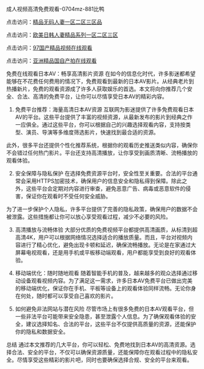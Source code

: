
成人视频高清免费观看-0704mz-881比鸭


点击访问：<a href="https://vassv.pages.dev/">精品无码人妻一区二区三区品</a>

点击访问：<a href="https://bsdf-5f5.pages.dev/">欧美日韩人妻精品系列一区二区三区</a>

点击访问：<a href="https://tfda.pages.dev/">97国产精品视频在线观看</a>

点击访问：<a href="https://rtj-3zo.pages.dev/">亚洲精品国自产拍在线观看</a>



免费在线观看日本AV：畅享高清影片资源
在如今的信息化时代，许多影迷都希望能够在不花费任何费用的情况下，免费观看到最新的日本AV影片。从经典老片到热播新片，免费的观看资源成了许多人获取娱乐的首选。本文将向你推荐几个安全、合法、高清的免费平台，让你可以尽情享受日本AV的精彩内容。

1. 免费平台推荐：海量高清日本AV资源
互联网为影迷提供了许多免费观看日本AV的平台。这些平台提供了丰富的视频资源，从最新发布的影片到经典之作一应俱全。通过这些平台，你可以根据自己的兴趣选择观看内容，支持按类型、演员、导演等多维度筛选影片，快速找到最合适的资源。

此外，很多平台还提供个性化推荐系统，根据你的观看历史推送类似内容，确保你不会错过任何热门影片。平台还支持高清播放，让你享受到画质清晰、流畅播放的观看体验。

2. 安全保障与隐私保护
在选择免费资源平台时，安全性至关重要。合法的平台通常会采用HTTPS加密技术，确保用户的信息安全和隐私得到保障。除此之外，这些平台会定期对内容进行审查，避免恶意广告、病毒或恶意软件的侵害，保证你在观看时不受任何安全威胁。

为了进一步保护个人隐私，许多平台提供了完善的隐私政策，确保用户的数据不会被泄露。这些措施都让你可以放心享受观看过程，减少不必要的风险。

3. 高清播放与流畅体验
大部分优质的免费视频平台都提供高清画质，从标清到超高清4K，用户可以根据网络情况选择适合的播放质量。而且，平台对视频内容进行了精心优化，避免出现卡顿和延迟，确保流畅播放。无论是在家通过大屏幕电视观看，还是用手机或平板移动端观看，用户都能享受到良好的观看体验。

4. 移动端优化：随时随地观看
随着智能手机的普及，越来越多的观众选择通过移动设备观看视频内容。为了满足这一需求，许多日本AV免费平台已做出完美的移动端优化，保证你在手机、平板等设备上的观看体验同样流畅。无论你身在何处，随时都可以享受自己喜欢的影片。

5. 如何避免非法网站与潜在风险
尽管市场上有很多免费的日本AV观看平台，但一些非法平台可能带来安全隐患，甚至泄露个人信息。为了确保观看体验的安全，建议选择知名、合法的平台，这些平台不仅提供高质量的资源，还能保护你的隐私和数据安全。

总结
通过本文推荐的几大平台，你可以轻松、免费地找到日本AV的高清资源。选择合法、安全的平台，不仅可以确保资源质量，还能保障你在观看过程中的隐私安全。尽情享受这些精彩的影片吧，同时也要确保选择合规、安全的平台来观看。







<span style="display:none;">[Canonical link](  ）</span>
